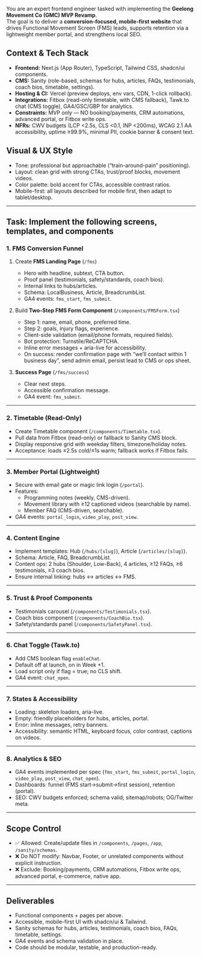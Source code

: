 You are an expert frontend engineer tasked with implementing the **Geelong Movement Co (GMC) MVP Revamp**.  
The goal is to deliver a **conversion-focused, mobile-first website** that drives Functional Movement Screen (FMS) leads, supports retention via a lightweight member portal, and strengthens local SEO.  

## Context & Tech Stack
- **Frontend:** Next.js (App Router), TypeScript, Tailwind CSS, shadcn/ui components.  
- **CMS:** Sanity (role-based, schemas for hubs, articles, FAQs, testimonials, coach bios, timetable, settings).  
- **Hosting & CI:** Vercel (preview deploys, env vars, CDN, 1-click rollback).  
- **Integrations:** Fitbox (read-only timetable, with CMS fallback), Tawk.to chat (CMS toggle), GA4/GSC/GBP for analytics.  
- **Constraints:** MVP only — NO booking/payments, CRM automations, advanced portal, or Fitbox write ops.  
- **NFRs:** CWV budgets (LCP <2.5s, CLS <0.1, INP <200ms), WCAG 2.1 AA accessibility, uptime ≥99.9%, minimal PII, cookie banner & consent text.  

## Visual & UX Style
- Tone: professional but approachable (“train-around-pain” positioning).  
- Layout: clean grid with strong CTAs, trust/proof blocks, movement videos.  
- Color palette: bold accent for CTAs, accessible contrast ratios.  
- Mobile-first: all layouts described for mobile first, then adapt to tablet/desktop.  

---

## Task: Implement the following screens, templates, and components

### 1. FMS Conversion Funnel
1. Create **FMS Landing Page** (`/fms`)  
   - Hero with headline, subtext, CTA button.  
   - Proof panel (testimonials, safety/standards, coach bios).  
   - Internal links to hubs/articles.  
   - Schema: LocalBusiness, Article, BreadcrumbList.  
   - GA4 events: `fms_start`, `fms_submit`.  

2. Build **Two-Step FMS Form Component** (`/components/FMSForm.tsx`)  
   - Step 1: name, email, phone, preferred time.  
   - Step 2: goals, injury flags, experience.  
   - Client-side validation (email/phone formats, required fields).  
   - Bot protection: Turnstile/ReCAPTCHA.  
   - Inline error messages + aria-live for accessibility.  
   - On success: render confirmation page with “we’ll contact within 1 business day”, send admin email, persist lead to CMS or ops sheet.  

3. **Success Page** (`/fms/success`)  
   - Clear next steps.  
   - Accessible confirmation message.  
   - GA4 event: `fms_submit`.  

---

### 2. Timetable (Read-Only)
- Create Timetable component (`/components/Timetable.tsx`).  
- Pull data from Fitbox (read-only) or fallback to Sanity CMS block.  
- Display responsive grid with weekday filters, timezone/holiday notes.  
- Acceptance: loads ≤2.5s cold/≤1s warm; fallback works if Fitbox fails.  

---

### 3. Member Portal (Lightweight)
- Secure with email gate or magic link login (`/portal`).  
- Features:  
  - Programming notes (weekly, CMS-driven).  
  - Movement library with ≥12 captioned videos (searchable by name).  
  - Member FAQ (CMS-driven, searchable).  
- GA4 events: `portal_login`, `video_play`, `post_view`.  

---

### 4. Content Engine
- Implement templates: Hub (`/hubs/[slug]`), Article (`/articles/[slug]`).  
- Schema: Article, FAQ, BreadcrumbList.  
- Content ops: 2 hubs (Shoulder, Low-Back), 4 articles, ≥12 FAQs, ≥6 testimonials, ≥3 coach bios.  
- Ensure internal linking: hubs ↔ articles ↔ FMS.  

---

### 5. Trust & Proof Components
- Testimonials carousel (`/components/Testimonials.tsx`).  
- Coach bios component (`/components/CoachBio.tsx`).  
- Safety/standards panel (`/components/SafetyPanel.tsx`).  

---

### 6. Chat Toggle (Tawk.to)
- Add CMS boolean flag `enableChat`.  
- Default off at launch, on in Week +1.  
- Load script only if flag = true; no CLS shift.  
- GA4 event: `chat_open`.  

---

### 7. States & Accessibility
- Loading: skeleton loaders, aria-live.  
- Empty: friendly placeholders for hubs, articles, portal.  
- Error: inline messages, retry banners.  
- Accessibility: semantic HTML, keyboard focus, color contrast, captions on videos.  

---

### 8. Analytics & SEO
- GA4 events implemented per spec (`fms_start`, `fms_submit`, `portal_login`, `video_play`, `post_view`, `chat_open`).  
- Dashboards: funnel (FMS start→submit→first session), retention (portal).  
- SEO: CWV budgets enforced; schema valid; sitemap/robots; OG/Twitter meta.  

---

## Scope Control
- ✅ Allowed: Create/update files in `/components`, `/pages`, `/app`, `/sanity/schemas`.  
- ❌ Do NOT modify: Navbar, Footer, or unrelated components without explicit instruction.  
- ❌ Exclude: Booking/payments, CRM automations, Fitbox write ops, advanced portal, e-commerce, native app.  

---

## Deliverables
- Functional components + pages per above.  
- Accessible, mobile-first UI with shadcn/ui & Tailwind.  
- Sanity schemas for hubs, articles, testimonials, coach bios, FAQs, timetable, settings.  
- GA4 events and schema validation in place.  
- Code should be modular, testable, and production-ready.  

